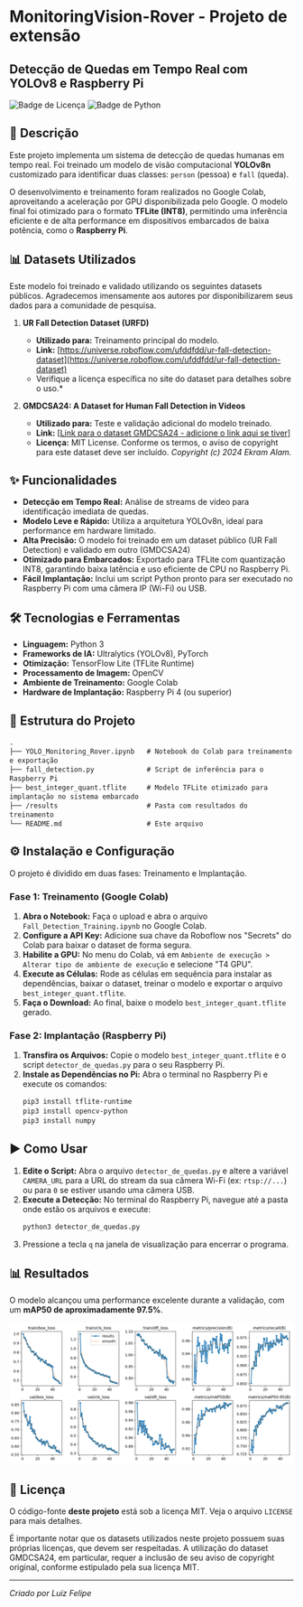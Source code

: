 # MonitoringVision-Rover - Projeto de extensão

## Detecção de Quedas em Tempo Real com YOLOv8 e Raspberry Pi

![Badge de Licença](https://img.shields.io/badge/license-MIT-blue.svg)
![Badge de Python](https://img.shields.io/badge/Python-3.9%2B-blue)

## 📖 Descrição

Este projeto implementa um sistema de detecção de quedas humanas em tempo real. Foi treinado um modelo de visão computacional **YOLOv8n** customizado para identificar duas classes: `person` (pessoa) e `fall` (queda).

O desenvolvimento e treinamento foram realizados no Google Colab, aproveitando a aceleração por GPU disponibilizada pelo Google. O modelo final foi otimizado para o formato **TFLite (INT8)**, permitindo uma inferência eficiente e de alta performance em dispositivos embarcados de baixa potência, como o **Raspberry Pi**.

## 📊 Datasets Utilizados

Este modelo foi treinado e validado utilizando os seguintes datasets públicos. Agradecemos imensamente aos autores por disponibilizarem seus dados para a comunidade de pesquisa.

1.  **UR Fall Detection Dataset (URFD)**
    -   **Utilizado para:** Treinamento principal do modelo.
    -   **Link:** [https://universe.roboflow.com/ufddfdd/ur-fall-detection-dataset](https://universe.roboflow.com/ufddfdd/ur-fall-detection-dataset)
    -   Verifique a licença específica no site do dataset para detalhes sobre o uso.*

2.  **GMDCSA24: A Dataset for Human Fall Detection in Videos**
    -   **Utilizado para:** Teste e validação adicional do modelo treinado.
    -   **Link:** [[Link para o dataset GMDCSA24 - adicione o link aqui se tiver](https://github.com/ekramalam/GMDCSA24-A-Dataset-for-Human-Fall-Detection-in-Videos)]
    -   **Licença:** MIT License. Conforme os termos, o aviso de copyright para este dataset deve ser incluído. *Copyright (c) 2024 Ekram Alam.*

## ✨ Funcionalidades

-   **Detecção em Tempo Real:** Análise de streams de vídeo para identificação imediata de quedas.
-   **Modelo Leve e Rápido:** Utiliza a arquitetura YOLOv8n, ideal para performance em hardware limitado.
-   **Alta Precisão:** O modelo foi treinado em um dataset público (UR Fall Detection) e validado em outro (GMDCSA24)
-   **Otimizado para Embarcados:** Exportado para TFLite com quantização INT8, garantindo baixa latência e uso eficiente de CPU no Raspberry Pi.
-   **Fácil Implantação:** Inclui um script Python pronto para ser executado no Raspberry Pi com uma câmera IP (Wi-Fi) ou USB.

## 🛠️ Tecnologias e Ferramentas

-   **Linguagem:** Python 3
-   **Frameworks de IA:** Ultralytics (YOLOv8), PyTorch
-   **Otimização:** TensorFlow Lite (TFLite Runtime)
-   **Processamento de Imagem:** OpenCV
-   **Ambiente de Treinamento:** Google Colab
-   **Hardware de Implantação:** Raspberry Pi 4 (ou superior)

## 📁 Estrutura do Projeto

```
.
├── YOLO_Monitoring_Rover.ipynb   # Notebook do Colab para treinamento e exportação
├── fall_detection.py             # Script de inferência para o Raspberry Pi
├── best_integer_quant.tflite     # Modelo TFLite otimizado para implantação no sistema embarcado
├── /results                      # Pasta com resultados do treinamento
└── README.md                     # Este arquivo
```

## ⚙️ Instalação e Configuração

O projeto é dividido em duas fases: Treinamento e Implantação.

### Fase 1: Treinamento (Google Colab)

1.  **Abra o Notebook:** Faça o upload e abra o arquivo `Fall_Detection_Training.ipynb` no Google Colab.
2.  **Configure a API Key:** Adicione sua chave da Roboflow nos "Secrets" do Colab para baixar o dataset de forma segura.
3.  **Habilite a GPU:** No menu do Colab, vá em `Ambiente de execução > Alterar tipo de ambiente de execução` e selecione "T4 GPU".
4.  **Execute as Células:** Rode as células em sequência para instalar as dependências, baixar o dataset, treinar o modelo e exportar o arquivo `best_integer_quant.tflite`.
5.  **Faça o Download:** Ao final, baixe o modelo `best_integer_quant.tflite` gerado.

### Fase 2: Implantação (Raspberry Pi)

1.  **Transfira os Arquivos:** Copie o modelo `best_integer_quant.tflite` e o script `detector_de_quedas.py` para o seu Raspberry Pi.
2.  **Instale as Dependências no Pi:** Abra o terminal no Raspberry Pi e execute os comandos:
    ```bash
    pip3 install tflite-runtime
    pip3 install opencv-python
    pip3 install numpy
    ```

## ▶️ Como Usar

1.  **Edite o Script:** Abra o arquivo `detector_de_quedas.py` e altere a variável `CAMERA_URL` para a URL do stream da sua câmera Wi-Fi (ex: `rtsp://...`) ou para `0` se estiver usando uma câmera USB.
2.  **Execute a Detecção:** No terminal do Raspberry Pi, navegue até a pasta onde estão os arquivos e execute:
    ```bash
    python3 detector_de_quedas.py
    ```
3.  Pressione a tecla `q` na janela de visualização para encerrar o programa.

## 📊 Resultados

O modelo alcançou uma performance excelente durante a validação, com um **mAP50 de aproximadamente 97.5%**.

![Gráficos de Treinamento](/results/results.png)


## 📄 Licença

O código-fonte **deste projeto** está sob a licença MIT. Veja o arquivo `LICENSE` para mais detalhes.

É importante notar que os datasets utilizados neste projeto possuem suas próprias licenças, que devem ser respeitadas. A utilização do dataset GMDCSA24, em particular, requer a inclusão de seu aviso de copyright original, conforme estipulado pela sua licença MIT.

---
*Criado por Luiz Felipe*
